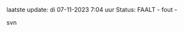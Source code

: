 laatste update: 
di 07-11-2023  7:04   uur 
Status: FAALT - fout - 
<div class="service R">svn</div>